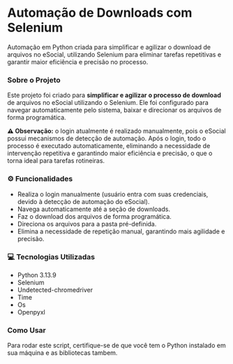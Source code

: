 # Automação de Downloads com Selenium
Automação em Python criada para simplificar e agilizar o download de arquivos no eSocial, utilizando Selenium para eliminar tarefas repetitivas e garantir maior eficiência e precisão no processo.

### Sobre o Projeto

Este projeto foi criado para **simplificar e agilizar o processo de download** de arquivos no eSocial utilizando o Selenium. Ele foi configurado para navegar automaticamente pelo sistema, baixar e direcionar os arquivos de forma programática.

**⚠️ Observação:** o login atualmente é realizado manualmente, pois o eSocial possui mecanismos de detecção de automação. Após o login, todo o processo é executado automaticamente, eliminando a necessidade de intervenção repetitiva e garantindo maior eficiência e precisão, o que o torna ideal para tarefas rotineiras.

### ⚙️ Funcionalidades

- Realiza o login manualmente (usuário entra com suas credenciais, devido à detecção de automação do eSocial).
- Navega automaticamente até a seção de downloads.
- Faz o download dos arquivos de forma programática.
- Direciona os arquivos para a pasta pré-definida.
- Elimina a necessidade de repetição manual, garantindo mais agilidade e precisão.

### 💻 Tecnologias Utilizadas

- Python 3.13.9
- Selenium
- Undetected-chromedriver
- Time
- Os
- Openpyxl

### Como Usar

Para rodar este script, certifique-se de que você tem o Python instalado em sua máquina e as bibliotecas tambem.










